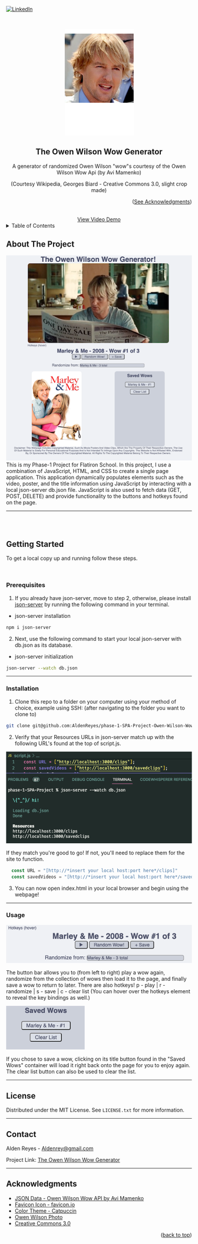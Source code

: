 <a name="readme-top"></a>

[![LinkedIn][linkedin-shield]][linkedin-url]

<!-- PROJECT LOGO -->
<br />
<div align="center">
<p align="center">
    <img src="images/Owen_Wilson_Cannes_2011_Wiki.png" alt="Owen Wilson at the Cannes Film Festival 2011">
</p>
<h2 align="center">The Owen Wilson Wow Generator</h2>

  <p align="center">
    A generator of randomized Owen Wilson "wow"s courtesy of the Owen Wilson Wow Api (by Avi Mamenko)
  </p>
<p>(Courtesy Wikipedia, Georges Biard - Creative Commons 3.0, slight crop made)</p>
  <p align="right">(<a href="#acknowledgments">See Acknowledgments</a>)</p>
    <br />
    <a href="https://youtube.com/">View Video Demo</a>
</div>



<!-- TABLE OF CONTENTS -->
<details>
  <summary>Table of Contents</summary>
  <ol>
    <li>
      <a href="#getting-started">Getting Started</a>
      <ul>
        <li><a href="#prerequisites">Prerequisites</a></li>
        <li><a href="#installation">Installation</a></li>
        <li><a href="#usage">Usage</a></li>
      </ul>
    </li>
    <li><a href="#license">License</a></li>
    <li><a href="#contact">Contact</a></li>
    <li><a href="#acknowledgments">Acknowledgments</a></li>
  </ol>
</details>



<!-- ABOUT THE PROJECT -->
## About The Project
<div align="center">
<img src="images/pageoverview.png">
</div>
This is my Phase-1 Project for Flatiron School. In this project, I use a combination of JavaScript, HTML, and CSS to create a single page application. This application dynamically populates elements such as the video, poster, and the title information using JavaScript by interacting with a local json-server db.json file. JavaScript is also used to fetch data (GET, POST, DELETE) and provide functionality to the buttons and hotkeys found on the page.

***

<br><br>

## Getting Started

To get a local copy up and running follow these steps.

<br>

### Prerequisites

1. If you already have json-server, move to step 2, otherwise, please install [json-server](https://www.npmjs.com/package/json-server) by running the following command in your terminal.

* json-server installation
```sh
npm i json-server
```
2. Next, use the following command to start your local json-server with db.json as its database.
* json-server initialization
```sh
json-server --watch db.json
 ```

***

### Installation

1. Clone this repo to a folder on your computer using your method of choice, example using SSH:
(after navigating to the folder you want to clone to)
```sh
git clone git@github.com:AldenReyes/phase-1-SPA-Project-Owen-Wilson-Wow-Generator.git
```

2. Verify that your Resources URLs in json-server match up with the following URL's found at the top of script.js.

<img src="images/installation-2.png">

If they match you're good to go! If not, you'll need to replace them for the site to function.
```js
  const URL = "[http://*insert your local host:port here*/clips]"
  const savedVideos = "[http://*insert your local host:port here*/savedclips]"
```
3. You can now open index.html in your local browser and begin using the webpage!

***

### Usage

<img src="images/buttonbar.png">

The button bar allows you to (from left to right) play a wow again, randomize from the collection of wows then load it to the page, and finally save a wow to return to later. There are also hotkeys! p - play | r - randomize | s - save | c - clear list (You can hover over the hotkeys element to reveal the key bindings as well.)

<img src="images/savedwows.png">

If you chose to save a wow, clicking on its title button found in the "Saved Wows" container will load it right back onto the page for you to enjoy again. The clear list button can also be used to clear the list.

***


## License

Distributed under the MIT License. See `LICENSE.txt` for more information.

***

## Contact

Alden Reyes - Aldenrey@gmail.com

Project Link: [The Owen Wilson Wow Generator](https://github.com/AldenReyes/phase-1-SPA-Project-Owen-Wilson-Wow-Generator)

***

<a name="acknowledgments"></a>
## Acknowledgments

* [JSON Data - Owen Wilson Wow API ](https://owen-wilson-wow-api.onrender.com/)[by Avi Mamenko](https://amamenko.github.io/)
* [Favicon Icon - favicon.io](https://favicon.io/favicon-generator/)
* [Color Theme - Catpuccin](https://github.com/catppuccin/catppuccin)
* [Owen Wilson Photo](https://commons.wikimedia.org/wiki/File:Owen_Wilson_Cannes_2011.jpg) 
* [Creative Commons 3.0](https://creativecommons.org/licenses/by-sa/3.0/deed.en)

<p align="right">(<a href="#readme-top">back to top</a>)</p>



<!-- MARKDOWN LINKS & IMAGES -->
<!-- https://www.markdownguide.org/basic-syntax/#reference-style-links -->
[contributors-shield]: https://img.shields.io/github/contributors/github_username/repo_name.svg?style=for-the-badge
[contributors-url]: https://github.com/github_username/repo_name/graphs/contributors
[forks-shield]: https://img.shields.io/github/forks/github_username/repo_name.svg?style=for-the-badge
[forks-url]: https://github.com/github_username/repo_name/network/members
[stars-shield]: https://img.shields.io/github/stars/github_username/repo_name.svg?style=for-the-badge
[stars-url]: https://github.com/github_username/repo_name/stargazers
[issues-shield]: https://img.shields.io/github/issues/github_username/repo_name.svg?style=for-the-badge
[issues-url]: https://github.com/github_username/repo_name/issues
[license-shield]: https://img.shields.io/github/license/github_username/repo_name.svg?style=for-the-badge
[license-url]: https://github.com/AldenReyes/phase-1-SPA-Project-Owen-Wilson-Wow-Generator/blob/main/LICENSE.txt
[linkedin-shield]: https://img.shields.io/badge/-LinkedIn-black.svg?style=for-the-badge&logo=linkedin&colorB=555
[linkedin-url]: www.linkedin.com/in/alden-reyes
[webpage-screenshot]: images/screenshot.png
[Next.js]: https://img.shields.io/badge/next.js-000000?style=for-the-badge&logo=nextdotjs&logoColor=white
[Next-url]: https://nextjs.org/
[React.js]: https://img.shields.io/badge/React-20232A?style=for-the-badge&logo=react&logoColor=61DAFB
[React-url]: https://reactjs.org/
[Vue.js]: https://img.shields.io/badge/Vue.js-35495E?style=for-the-badge&logo=vuedotjs&logoColor=4FC08D
[Vue-url]: https://vuejs.org/
[Angular.io]: https://img.shields.io/badge/Angular-DD0031?style=for-the-badge&logo=angular&logoColor=white
[Angular-url]: https://angular.io/
[Svelte.dev]: https://img.shields.io/badge/Svelte-4A4A55?style=for-the-badge&logo=svelte&logoColor=FF3E00
[Svelte-url]: https://svelte.dev/
[Laravel.com]: https://img.shields.io/badge/Laravel-FF2D20?style=for-the-badge&logo=laravel&logoColor=white
[Laravel-url]: https://laravel.com
[Bootstrap.com]: https://img.shields.io/badge/Bootstrap-563D7C?style=for-the-badge&logo=bootstrap&logoColor=white
[Bootstrap-url]: https://getbootstrap.com
[JQuery.com]: https://img.shields.io/badge/jQuery-0769AD?style=for-the-badge&logo=jquery&logoColor=white
[JQuery-url]: https://jquery.com 
